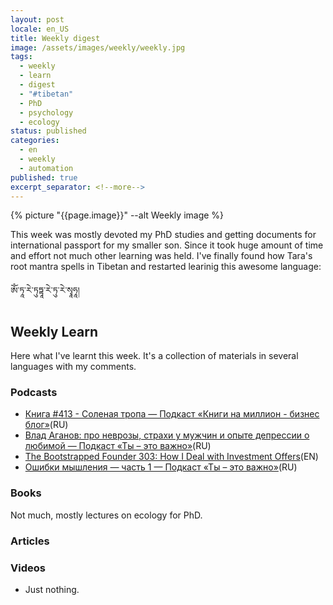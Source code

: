 ```yaml
---
layout: post
locale: en_US
title: Weekly digest
image: /assets/images/weekly/weekly.jpg
tags:
  - weekly
  - learn
  - digest
  - "#tibetan"
  - PhD
  - psychology
  - ecology
status: published
categories:
  - en
  - weekly
  - automation
published: true
excerpt_separator: <!--more-->
---
```

{% picture "{{page.image}}" --alt Weekly image %}

This week was mostly devoted my PhD studies and getting documents for international passport for my smaller son.
Since it took huge amount of time and effort not much other learning was held.
I've finally found how Tara's root mantra spells in Tibetan and restarted learinig this awesome language: 

ཨོཾ་ཏཱ་རེ་ཏུཏྟཱ་རེ་ཏུ་རེ་སྭཱཧཱ།

<!--more-->

## Weekly Learn
Here what I've learnt this week. It's a collection of materials  in several languages with my comments.

### Podcasts
- [Книга #413 - Соленая тропа — Подкаст «Книги на миллион - бизнес блог»](https://ikniga.mave.digital/ep-423)(RU)
- [Влад Аганов: про неврозы, страхи у мужчин и опыте депрессии о любимой — Подкаст «Ты – это важно»](https://elens-way.mave.digital/ep-36)(RU)
- [The Bootstrapped Founder 303: How I Deal with Investment Offers](https://tbf.fm/episodes/303-how-i-deal-with-investment-offers)(EN)
- [Ошибки мышления — часть 1 — Подкаст «Ты – это важно»](https://elens-way.mave.digital/ep-37)(RU)

### Books
Not much, mostly lectures on ecology for PhD.
### Articles

### Videos
- Just nothing.
